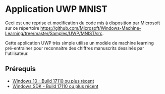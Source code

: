 # Application UWP MNIST

Ceci est une reprise et modification du code mis à disposition par Microsoft sur ce répertoire https://github.com/Microsoft/Windows-Machine-Learning/tree/master/Samples/UWP/MNIST/src.

Cette application UWP très simple utilise un modèle de machine learning pré-entrainer pour reconnaitre des chiffres manuscrits dessinés par l'utilisateur.

## Prérequis

- [Windows 10 - Build 17110 ou plus récent](https://www.microsoft.com/en-us/software-download/windowsinsiderpreviewiso)
- [Windows SDK - Build 17110 ou plus récent](https://www.microsoft.com/en-us/software-download/windowsinsiderpreviewSDK)

